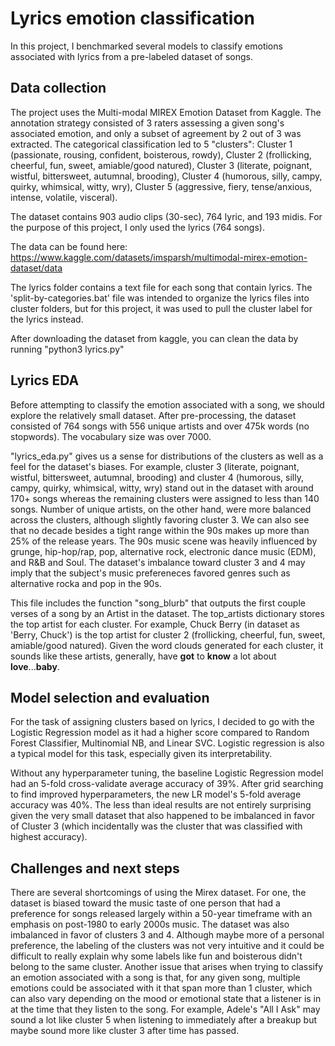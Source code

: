 # Lyrics emotion classification

In this project, I benchmarked several models to classify emotions associated with lyrics from a pre-labeled dataset of songs. 

## Data collection ##
The project uses the Multi-modal MIREX Emotion Dataset from Kaggle. The annotation strategy consisted of 3 raters assessing a given song's associated emotion, and only a subset of agreement by 2 out of 3 was extracted. The categorical classification led to 5 "clusters": Cluster 1 (passionate, rousing, confident, boisterous, rowdy), Cluster 2 (frollicking, cheerful, fun, sweet, amiable/good natured), Cluster 3 (literate, poignant, wistful, bittersweet, autumnal, brooding), Cluster 4 (humorous, silly, campy, quirky, whimsical, witty, wry), Cluster 5 (aggressive, fiery, tense/anxious, intense, volatile, visceral).

The dataset contains 903 audio clips (30-sec), 764 lyric, and 193 midis. For the purpose of this project, I only used the lyrics (764 songs).

The data can be found here: https://www.kaggle.com/datasets/imsparsh/multimodal-mirex-emotion-dataset/data

The lyrics folder contains a text file for each song that contain lyrics. The 'split-by-categories.bat' file was intended to organize the lyrics files into cluster folders, but for this project, it was used to pull the cluster label for the lyrics instead. 

After downloading the dataset from kaggle, you can clean the data by running "python3 lyrics.py"

## Lyrics EDA ##
Before attempting to classify the emotion associated with a song, we should explore the relatively small dataset. After pre-processing, the dataset consisted of 764 songs with 556 unique artists and over 475k words (no stopwords). The vocabulary size was over 7000. 

"lyrics_eda.py" gives us a sense for distributions of the clusters as well as a feel for the dataset's biases. For example, cluster 3 (literate, poignant, wistful, bittersweet, autumnal, brooding) and cluster 4 (humorous, silly, campy, quirky, whimsical, witty, wry) stand out in the dataset with around 170+ songs whereas the remaining clusters were assigned to less than 140 songs. Number of unique artists, on the other hand, were more balanced across the clusters, although slightly favoring cluster 3. We can also see that no decade besides a tight range within the 90s makes up more than 25% of the release years. The 90s music scene was heavily influenced by grunge, hip-hop/rap, pop, alternative rock, electronic dance music (EDM), and R&B and Soul. The dataset's imbalance toward cluster 3 and 4 may imply that the subject's music prefereneces favored genres such as alternative rocka and pop in the 90s. 

This file includes the function "song_blurb" that outputs the first couple verses of a song by an Artist in the dataset. The top_artists dictionary stores the top artist for each cluster. For example, Chuck Berry (in dataset as 'Berry, Chuck') is the top artist for cluster 2 (frollicking, cheerful, fun, sweet, amiable/good natured). Given the word clouds generated for each cluster, it sounds like these artists, generally, have **got** to **know** a lot about **love**...**baby**. 

## Model selection and evaluation ##
For the task of assigning clusters based on lyrics, I decided to go with the Logistic Regression model as it had a higher score compared to Random Forest Classifier, Multinomial NB, and Linear SVC. Logistic regression is also a typical model for this task, especially given its interpretability. 

Without any hyperparameter tuning, the baseline Logistic Regression model had an 5-fold cross-validate average accuracy of 39%. After grid searching to find improved hyperparameters, the new LR model's 5-fold average accuracy was 40%. The less than ideal results are not entirely surprising given the very small dataset that also happened to be imbalanced in favor of Cluster 3 (which incidentally was the cluster that was classified with highest accuracy). 

## Challenges and next steps ##
There are several shortcomings of using the Mirex dataset. For one, the dataset is biased toward the music taste of one person that had a preference for songs released largely within a 50-year timeframe with an emphasis on post-1980 to early 2000s music. The dataset was also imbalanced in favor of clusters 3 and 4. Although maybe more of a personal preference, the labeling of the clusters was not very intuitive and it could be difficult to really explain why some labels like fun and boisterous didn't belong to the same cluster. Another issue that arises when trying to classify an emotion associated with a song is that, for any given song, multiple emotions could be associated with it that span more than 1 cluster, which can also vary depending on the mood or emotional state that a listener is in at the time that they listen to the song. For example, Adele's "All I Ask" may sound a lot like cluster 5 when listening to immediately after a breakup but maybe sound more like cluster 3 after time has passed.

